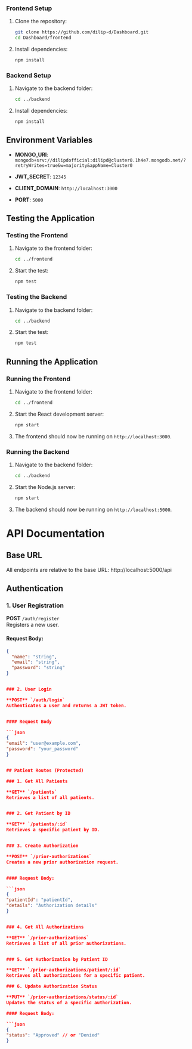 ### Frontend Setup

1. Clone the repository:

   ```bash
   git clone https://github.com/dilip-d/Dashboard.git
   cd Dashboard/frontend
   ```

2. Install dependencies:

   ```bash
   npm install
   ```

### Backend Setup

1. Navigate to the backend folder:

   ```bash
   cd ../backend
   ```

2. Install dependencies:

   ```bash
   npm install
   ```

## Environment Variables

- **MONGO_URI**:
  `mongodb+srv://dilipdofficial:dilipd@cluster0.1h4e7.mongodb.net/?retryWrites=true&w=majority&appName=Cluster0`

- **JWT_SECRET**:
  `12345`

- **CLIENT_DOMAIN**:
  `http://localhost:3000`

- **PORT**:
  `5000`

## Testing the Application

### Testing the Frontend

1. Navigate to the frontend folder:

   ```bash
   cd ../frontend
   ```

2. Start the test:

   ```bash
   npm test
   ```

### Testing the Backend

1. Navigate to the backend folder:

   ```bash
   cd ../backend
   ```

2. Start the test:

   ```bash
   npm test
   ```

## Running the Application

### Running the Frontend

1. Navigate to the frontend folder:

   ```bash
   cd ../frontend
   ```

2. Start the React development server:

   ```bash
   npm start
   ```

3. The frontend should now be running on `http://localhost:3000`.

### Running the Backend

1. Navigate to the backend folder:

   ```bash
   cd ../backend
   ```

2. Start the Node.js server:

   ```bash
   npm start
   ```

3. The backend should now be running on `http://localhost:5000`.

# API Documentation

## Base URL

All endpoints are relative to the base URL: http://localhost:5000/api

## Authentication

### 1. User Registration

**POST** `/auth/register`  
Registers a new user.

#### Request Body:

````json
{
  "name": "string",
  "email": "string",
  "password": "string"
}


### 2. User Login

**POST** `/auth/login`
Authenticates a user and returns a JWT token.


#### Request Body

```json
{
"email": "user@example.com",
"password": "your_password"
}


## Patient Routes (Protected)

### 1. Get All Patients

**GET** `/patients`
Retrieves a list of all patients.


### 2. Get Patient by ID

**GET** `/patients/:id`
Retrieves a specific patient by ID.


### 3. Create Authorization

**POST** `/prior-authorizations`
Creates a new prior authorization request.


#### Request Body:

```json
{
"patientId": "patientId",
"details": "Authorization details"
}


### 4. Get All Authorizations

**GET** `/prior-authorizations`
Retrieves a list of all prior authorizations.


### 5. Get Authorization by Patient ID

**GET** `/prior-authorizations/patient/:id`
Retrieves all authorizations for a specific patient.

### 6. Update Authorization Status

**PUT** `/prior-authorizations/status/:id`
Updates the status of a specific authorization.

#### Request Body:

```json
{
"status": "Approved" // or "Denied"
}

````
